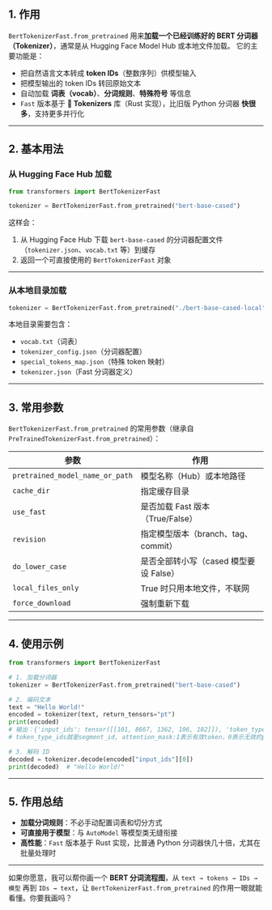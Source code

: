 ## 1. 作用

`BertTokenizerFast.from_pretrained` 用来**加载一个已经训练好的 BERT 分词器（Tokenizer）**，通常是从 Hugging Face Model Hub 或本地文件加载。
它的主要功能是：

* 把自然语言文本转成 **token IDs**（整数序列）供模型输入
* 把模型输出的 token IDs 转回原始文本
* 自动加载 **词表（vocab）**、**分词规则**、**特殊符号** 等信息
* `Fast` 版本基于 **🤗 Tokenizers** 库（Rust 实现），比旧版 Python 分词器 **快很多**，支持更多并行化

---

## 2. 基本用法

### 从 Hugging Face Hub 加载

```python
from transformers import BertTokenizerFast

tokenizer = BertTokenizerFast.from_pretrained("bert-base-cased")
```

这样会：

1. 从 Hugging Face Hub 下载 `bert-base-cased` 的分词器配置文件（`tokenizer.json`、`vocab.txt` 等）到缓存
2. 返回一个可直接使用的 `BertTokenizerFast` 对象

---

### 从本地目录加载

```python
tokenizer = BertTokenizerFast.from_pretrained("./bert-base-cased-local")
```

本地目录需要包含：

* `vocab.txt`（词表）
* `tokenizer_config.json`（分词器配置）
* `special_tokens_map.json`（特殊 token 映射）
* `tokenizer.json`（Fast 分词器定义）

---

## 3. 常用参数

`BertTokenizerFast.from_pretrained` 的常用参数（继承自 `PreTrainedTokenizerFast.from_pretrained`）：

| 参数                              | 作用                        |
| ------------------------------- | ------------------------- |
| `pretrained_model_name_or_path` | 模型名称（Hub）或本地路径            |
| `cache_dir`                     | 指定缓存目录                    |
| `use_fast`                      | 是否加载 Fast 版本（True/False）  |
| `revision`                      | 指定模型版本（branch、tag、commit） |
| `do_lower_case`                 | 是否全部转小写（cased 模型要设 False） |
| `local_files_only`              | True 时只用本地文件，不联网          |
| `force_download`                | 强制重新下载                    |

---

## 4. 使用示例

```python
from transformers import BertTokenizerFast

# 1. 加载分词器
tokenizer = BertTokenizerFast.from_pretrained("bert-base-cased")

# 2. 编码文本
text = "Hello World!"
encoded = tokenizer(text, return_tensors="pt")  
print(encoded)
# 输出：{'input_ids': tensor([[101, 8667, 1362, 106, 102]]), 'token_type_ids': tensor([[0,0,0,0,0]]), 'attention_mask': tensor([[1,1,1,1,1]])}
# token_type_ids就是segment_id, attention_mask:1表示有效token，0表示无效的padding token

# 3. 解码 ID
decoded = tokenizer.decode(encoded["input_ids"][0])
print(decoded)  # "Hello World!"
```

---

## 5. 作用总结

* **加载分词规则**：不必手动配置词表和切分方式
* **可直接用于模型**：与 `AutoModel` 等模型类无缝衔接
* **高性能**：`Fast` 版本基于 Rust 实现，比普通 Python 分词器快几十倍，尤其在批量处理时

---

如果你愿意，我可以帮你画一个 **BERT 分词流程图**，从 `text → tokens → IDs → 模型` 再到 `IDs → text`，让 `BertTokenizerFast.from_pretrained` 的作用一眼就能看懂。你要我画吗？
